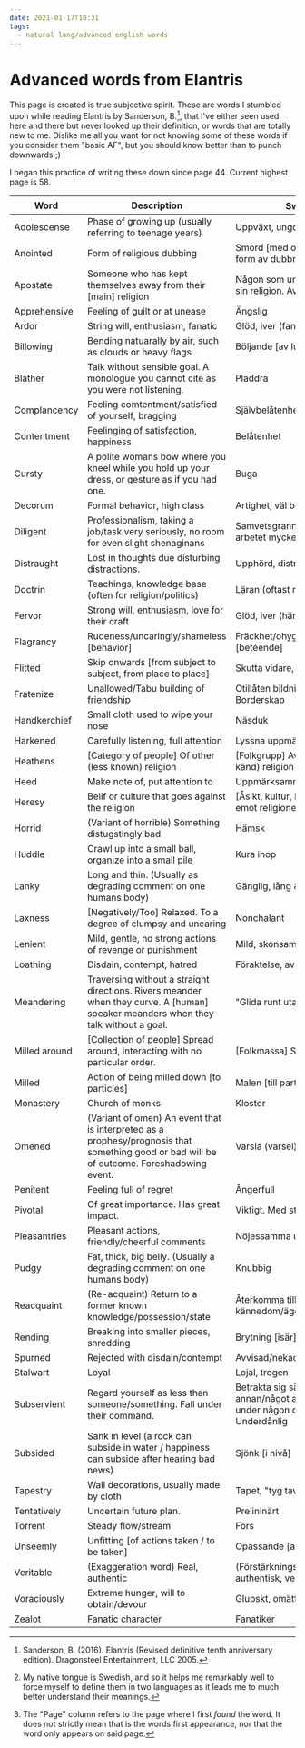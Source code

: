 ```yaml
---
date: 2021-01-17T10:31
tags: 
  - natural lang/advanced english words
---
```


# Advanced words from Elantris

This page is created is true subjective spirit. These are words I stumbled upon
while reading Elantris by Sanderson, B.[^elantris], that I've either seen used
here and there but never looked up their definition, or words that are totally
new to me. Dislike me all you want for not knowing some of these words if you
consider them "basic AF", but you should know better than to punch downwards ;)

I began this practice of writing these down since page 44.
Current highest page is 58. <!-- UPDATE THIS WHEN ADDING NEW WORDS -->

<!-- Sort the rows alphanumerically after each addition/alteration -->

| Word | Description | Swedish[^why-swedish] | Page[^page] |
| ---- | ----------- | ------- | ----------- |
| Adolescense | Phase of growing up (usually referring to teenage years) | Uppväxt, ungdom | 47 |
| Anointed | Form of religious dubbing | Smord [med olja] i religionsk sed, form av dubbning | 57 |
| Apostate | Someone who has kept themselves away from their [main] religion | Någon som unanhålligt sig från sin religion. Avfälling | 54 |
| Apprehensive | Feeling of guilt or at unease | Ängslig | 48 |
| Ardor | String will, enthusiasm, fanatic | Glöd, iver (fanatiskt) | 56 |
| Billowing | Bending natuarally by air, such as clouds or heavy flags | Böljande [av luft] | 51 |
| Blather | Talk without sensible goal. A monologue you cannot cite as you were not listening. | Pladdra | 51 |
| Complancency | Feeling comtentment/satisfied of yourself, bragging | Självbelåtenhet, skrytsam | 53 |
| Contentment | Feelinging of satisfaction, happiness | Belåtenhet | 53 |
| Cursty | A polite womans bow where you kneel while you hold up your dress, or gesture as if you had one. | Buga | 44 |
| Decorum | Formal behavior, high class | Artighet, väl betedd | 44 |
| Diligent | Professionalism, taking a job/task very seriously, no room for even slight shenaginans | Samvetsgrannhet, flitig, ta arbetet mycket seriöst | 58 |
| Distraught | Lost in thoughts due disturbing distractions. | Upphörd, distraherad | 46 |
| Doctrin | Teachings, knowledge base (often for religion/politics) | Läran (oftast religion/politik) | 56
| Fervor | Strong will, enthusiasm, love for their craft | Glöd, iver (hängivet) | 55 |
| Flagrancy | Rudeness/uncaringly/shameless [behavior] | Fräckhet/ohygglighet/skamlöshet [betéende] | 55 |
| Flitted | Skip onwards [from subject to subject, from place to place] | Skutta vidare, swisha förbi | 45 |
| Fratenize | Unallowed/Tabu building of friendship | Otillåten bildning av vänskap. Borderskap | 52 |
| Handkerchief | Small cloth used to wipe your nose | Näsduk | 51 |
| Harkened | Carefully listening, full attention | Lyssna uppmärksamt | 57 |
| Heathens | [Category of people] Of other (less known) religion | [Folkgrupp] Av annan (mindre känd) religion | 52 |
| Heed | Make note of, put attention to | Uppmärksamma | 58 |
| Heresy | Belif or culture that goes against the religion | [Åsikt, kultur, betéende] går emot religionen | 50 |
| Horrid | (Variant of horrible) Something distugstingly bad | Hämsk | 45 |
| Huddle | Crawl up into a small ball, organize into a small pile | Kura ihop | 53 |
| Lanky | Long and thin. (Usually as degrading comment on one humans body) | Gänglig, lång & smal | 47 |
| Laxness | [Negatively/Too] Relaxed. To a degree of clumpsy and uncaring | Nonchalant | 56 |
| Lenient | Mild, gentle, no strong actions of revenge or punishment | Mild, skonsam | 54 |
| Loathing | Disdain, contempt, hatred | Föraktelse, avsky | 55 |
| Meandering | Traversing without a straight directions. Rivers meander when they curve. A [human] speaker meanders when they talk without a goal. | "Glida runt utan mål" | 45 |
| Milled around | [Collection of people] Spread around, interacting with no particular order. | [Folkmassa] Sprids runt | 51 |
| Milled | Action of being milled down [to particles] | Malen [till partiklar] | 51 |
| Monastery | Church of monks | Kloster | 49 |
| Omened | (Variant of omen) An event that is interpreted as a prophesy/prognosis that something good or bad will be of outcome. Foreshadowing event. | Varsla (varsel) från en händelse. | 46 |
| Penitent | Feeling full of regret | Ångerfull | 53 |
| Pivotal | Of great importance. Has great impact. | Viktigt. Med stort inflytande. | 52 |
| Pleasantries | Pleasant actions, friendly/cheerful comments | Nöjessamma utallanden | 51 |
| Pudgy | Fat, thick, big belly. (Usually a degrading comment on one humans body) | Knubbig | 51 |
| Reacquaint | (Re-acquaint) Return to a former known knowledge/possession/state | Återkomma till tidigare kännedom/ägodel/tillvaro | 53 |
| Rending | Breaking into smaller pieces, shredding | Brytning [isär] | 58 |
| Spurned | Rejected with disdain/contempt | Avvisad/nekad med förakt | 55 |
| Stalwart | Loyal | Lojal, trogen | 58 |
| Subservient | Regard yourself as less than someone/something. Fall under their command. | Betrakta sig sämre än någon annan/något annat. Kasta sig under någon deras befäl. Underdånlig | 52 |
| Subsided | Sank in level (a rock can subside in water / happiness can subside after hearing bad news) | Sjönk [i nivå] | 49 |
| Tapestry | Wall decorations, usually made by cloth | Tapet, "tyg tavla" | 51 |
| Tentatively | Uncertain future plan. | Prelininärt | 44 |
| Torrent | Steady flow/stream | Fors | 46 |
| Unseemly | Unfitting [of actions taken / to be taken] | Opassande [agerat] | 49 |
| Veritable | (Exaggeration word) Real, authentic | (Förstärkningsord) Äkta, authentisk, veritabel | 55 |
| Voraciously | Extreme hunger, will to obtain/devour | Glupskt, omättligt | 54 |
| Zealot | Fanatic character | Fanatiker | 55 |

[^elantris]: Sanderson, B. (2016). Elantris (Revised definitive tenth anniversary edition). Dragonsteel Entertainment, LLC 2005.
[^why-swedish]: My native tongue is Swedish, and so it helps me remarkably well to force myself to define them in two languages as it leads me to much better understand their meanings.
[^page]: The "Page" column refers to the page where I first *found* the word. It does not strictly mean that is the words first appearance, nor that the word only appears on said page.
